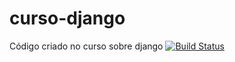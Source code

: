# curso-django
Código criado no curso sobre django
[![Build Status](https://travis-ci.org/joao0710/curso-django.svg?branch=main)](https://travis-ci.org/joao0710/curso-django)
